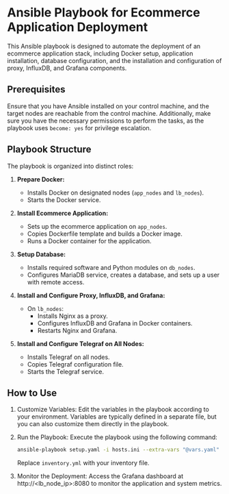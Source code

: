 # Ansible Playbook for Ecommerce Application Deployment

This Ansible playbook is designed to automate the deployment of an ecommerce application stack, including Docker setup, application installation, database configuration, and the installation and configuration of proxy, InfluxDB, and Grafana components.

## Prerequisites

Ensure that you have Ansible installed on your control machine, and the target nodes are reachable from the control machine. Additionally, make sure you have the necessary permissions to perform the tasks, as the playbook uses `become: yes` for privilege escalation.

## Playbook Structure

The playbook is organized into distinct roles:

1. **Prepare Docker:**
   - Installs Docker on designated nodes (`app_nodes` and `lb_nodes`).
   - Starts the Docker service.

2. **Install Ecommerce Application:**
   - Sets up the ecommerce application on `app_nodes`.
   - Copies Dockerfile template and builds a Docker image.
   - Runs a Docker container for the application.

3. **Setup Database:**
   - Installs required software and Python modules on `db_nodes`.
   - Configures MariaDB service, creates a database, and sets up a user with remote access.

4. **Install and Configure Proxy, InfluxDB, and Grafana:**
   - On `lb_nodes`:
     - Installs Nginx as a proxy.
     - Configures InfluxDB and Grafana in Docker containers.
     - Restarts Nginx and Grafana.

5. **Install and Configure Telegraf on All Nodes:**
   - Installs Telegraf on all nodes.
   - Copies Telegraf configuration file.
   - Starts the Telegraf service.

## How to Use

1. Customize Variables: Edit the variables in the playbook according to your environment. Variables are typically defined in a separate file, but you can also customize them directly in the playbook.

2. Run the Playbook: Execute the playbook using the following command:

    ```bash
    ansible-playbook setup.yaml -i hosts.ini --extra-vars "@vars.yaml"
    ```

   Replace `inventory.yml` with your inventory file.

3. Monitor the Deployment: Access the Grafana dashboard at http://<lb_node_ip>:8080 to monitor the application and system metrics.
